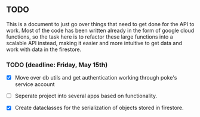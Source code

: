TODO
-

This is a document to just go over things that need to get done for the API to work.
Most of the code has been written already in the form of google cloud functions, so the task here is to refactor these large functions into a scalable
API instead, making it easier and more intuitive to get data and work with data in the firestore.

### TODO (deadline: Friday, May 15th)
- [x] Move over db utils and get authentication working through poke's service account
- [ ] Seperate project into several apps based on functionality.
- [x] Create dataclasses for the serialization of objects stored in firestore.

